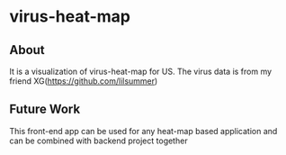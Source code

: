 # virus-heat-map

## About
It is a visualization of virus-heat-map for US.
The virus data is from my friend XG(https://github.com/lilsummer)

## Future Work
This front-end app can be used for any heat-map based application and can be combined with backend project together
